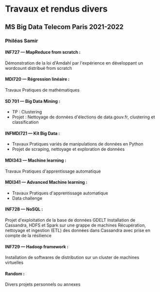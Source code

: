 # Travaux et rendus divers
## MS Big Data Telecom Paris 2021-2022
### Philéas Samir
#### INF727 — MapReduce from scratch :  
Démonstration de la loi d'Amdahl par l'expérience en développant un wordcount distribué from scratch  
#### MDI720 — Régression linéaire :  
Travaux Pratiques de mathématiques
#### SD 701 — Big Data Mining :
- TP : Clustering
- Projet : Nettoyage de données d'élections de data.gouv.fr, clustering et classification
#### INFMDI721 — Kit Big Data :
- Travaux Pratiques variés de manipulations de données en Python
- Projet de scraping, nettoyage et exploration de données
#### MDI343 — Machine learning :
Travaux Pratiques d'apprentissage automatique
#### MDI341 — Advanced Machine learning :
- Travaux Pratiques d'apprentissage automatique
- Data challenge
#### INF728 — NoSQL :
Projet d'exploitation de la base de données GDELT
Installation de Cassandra, HDFS et Spark sur une grappe de machines
Récupération, nettoyage et ingestion (ETL) des données dans Cassandra avec prise en compte de la résilience
#### INF729 — Hadoop framework :  
Installation de softwares de distribution sur un cluster de machines virtuelles
#### Random :  
Divers projets personnels ou annexes